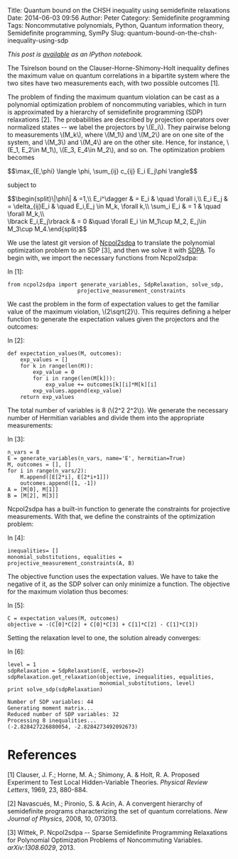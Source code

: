 Title: Quantum bound on the CHSH inequality using semidefinite relaxations
Date: 2014-06-03 09:56
Author: Peter
Category: Semidefinite programming
Tags: Noncommutative polynomials, Python, Quantum information theory, Semidefinite programming, SymPy
Slug: quantum-bound-on-the-chsh-inequality-using-sdp

<div id="notebook" class="border-box-sizing" tabindex="-1">

<div id="notebook-container" class="container">

<div class="cell border-box-sizing text_cell rendered">

<div class="inner_cell">

<div class="text_cell_render border-box-sizing rendered_html">

*This post is
[available](http://nbviewer.ipython.org/github/peterwittek/ipython-notebooks/blob/master/Quantum_Bound_on_CHSH.ipynb "The Jordan-Wigner transform in Python")
as an IPython notebook.*
</p>
The Tsirelson bound on the Clauser-Horne-Shimony-Holt inequality defines
the maximum value on quantum correlations in a bipartite system where
the two sites have two measurements each, with two possible outcomes
[1].

The problem of finding the maximum quantum violation can be cast as a
polynomial optimization problem of noncommuting variables, which in turn
is approximated by a hierarchy of semidefinite programming (SDP)
relaxations [2]. The probabilities are described by projection operators
over normalized states -- we label the projectors by <span
class="math">\\(E\_i\\)</span>. They pairwise belong to measurements
<span class="math">\\(M\_k\\)</span>, where <span
class="math">\\(M\_1\\)</span> and <span class="math">\\(M\_2\\)</span>
are on one site of the system, and <span class="math">\\(M\_3\\)</span>
and <span class="math">\\(M\_4\\)</span> are on the other site. Hence,
for instance, <span class="math">\\(E\_1, E\_2\\in M\_1\\)</span>, <span
class="math">\\(E\_3, E\_4\\in M\_2\\)</span>, and so on. The
optimization problem becomes

\$\$\\max\_{E,\\phi} \\langle \\phi, \\sum\_{ij} c\_{ij} E\_i E\_j\\phi
\\rangle\$\$

subject to

\$\$\\begin{split}\\|\\phi\\| & =1,\\\\ E\_i\^\\dagger & = E\_i & \\quad
\\forall i,\\\\ E\_i E\_j & = \\delta\_{ij}E\_i & \\quad E\_i,E\_j \\in
M\_k, \\forall k,\\\\ \\sum\_i E\_i & = 1 & \\quad \\forall M\_k,\\\  
\\lbrack E\_i,E\_j\\rbrack & = 0 &\\quad \\forall E\_i \\in M\_1\\cup
M\_2, E\_j\\in M\_3\\cup M\_4.\\end{split}\$\$

We use the latest git version of
[Ncpol2sdpa](http://peterwittek.github.io/ncpol2sdpa/) to translate the
polynomial optimization problem to an SDP [3], and then we solve it with
[SDPA](http://sdpa.sourceforge.net/download.html). To begin with, we
import the necessary functions from Ncpol2sdpa:

</div>

</div>

</div>

<div class="cell border-box-sizing code_cell rendered">

<div class="input">

<div class="prompt input_prompt">

In [1]:

</div>

<div class="inner_cell">

<div class="input_area">

<div class="highlight">

    from ncpol2sdpa import generate_variables, SdpRelaxation, solve_sdp,  
                          projective_measurement_constraints

</div>

</div>

</div>

</div>

</div>

<div class="cell border-box-sizing text_cell rendered">

<div class="prompt input_prompt">

</div>

<div class="inner_cell">

<div class="text_cell_render border-box-sizing rendered_html">

We cast the problem in the form of expectation values to get the
familiar value of the maximum violation, <span
class="math">\\(2\\sqrt{2}\\)</span>. This requires defining a helper
function to generate the expectation values given the projectors and the
outcomes:

</div>

</div>

</div>

<div class="cell border-box-sizing code_cell rendered">

<div class="input">

<div class="prompt input_prompt">

In [2]:

</div>

<div class="inner_cell">

<div class="input_area">

<div class="highlight">

    def expectation_values(M, outcomes):
        exp_values = []
        for k in range(len(M)):
            exp_value = 0
            for i in range(len(M[k])):
                exp_value += outcomes[k][i]*M[k][i]
            exp_values.append(exp_value)
        return exp_values

</div>

</div>

</div>

</div>

</div>

<div class="cell border-box-sizing text_cell rendered">

<div class="prompt input_prompt">

</div>

<div class="inner_cell">

<div class="text_cell_render border-box-sizing rendered_html">

The total number of variables is 8 (<span class="math">\\(2\^2
2\^2\\)</span>). We generate the necessary number of Hermitian variables
and divide them into the appropriate measurements:

</div>

</div>

</div>

<div class="cell border-box-sizing code_cell rendered">

<div class="input">

<div class="prompt input_prompt">

In [3]:

</div>

<div class="inner_cell">

<div class="input_area">

<div class="highlight">

    n_vars = 8
    E = generate_variables(n_vars, name='E', hermitian=True)
    M, outcomes = [], []
    for i in range(n_vars/2):
        M.append([E[2*i], E[2*i+1]])
        outcomes.append([1, -1])
    A = [M[0], M[1]]
    B = [M[2], M[3]]

</div>

</div>

</div>

</div>

</div>

<div class="cell border-box-sizing text_cell rendered">

<div class="prompt input_prompt">

</div>

<div class="inner_cell">

<div class="text_cell_render border-box-sizing rendered_html">

Ncpol2sdpa has a built-in function to generate the constraints for
projective measurements. With that, we define the constraints of the
optimization problem:

</div>

</div>

</div>

<div class="cell border-box-sizing code_cell rendered">

<div class="input">

<div class="prompt input_prompt">

In [4]:

</div>

<div class="inner_cell">

<div class="input_area">

<div class="highlight">

    inequalities= []
    monomial_substitutions, equalities = projective_measurement_constraints(A, B)

</div>

</div>

</div>

</div>

</div>

<div class="cell border-box-sizing text_cell rendered">

<div class="prompt input_prompt">

</div>

<div class="inner_cell">

<div class="text_cell_render border-box-sizing rendered_html">

The objective function uses the expectation values. We have to take the
negative of it, as the SDP solver can only minimize a function. The
objective for the maximum violation thus becomes:

</div>

</div>

</div>

<div class="cell border-box-sizing code_cell rendered">

<div class="input">

<div class="prompt input_prompt">

In [5]:

</div>

<div class="inner_cell">

<div class="input_area">

<div class="highlight">

    C = expectation_values(M, outcomes)
    objective = -(C[0]*C[2] + C[0]*C[3] + C[1]*C[2] - C[1]*C[3])

</div>

</div>

</div>

</div>

</div>

<div class="cell border-box-sizing text_cell rendered">

<div class="prompt input_prompt">

</div>

<div class="inner_cell">

<div class="text_cell_render border-box-sizing rendered_html">

Setting the relaxation level to one, the solution already converges:

</div>

</div>

</div>

<div class="cell border-box-sizing code_cell rendered">

<div class="input">

<div class="prompt input_prompt">

In [6]:

</div>

<div class="inner_cell">

<div class="input_area">

<div class="highlight">

    level = 1
    sdpRelaxation = SdpRelaxation(E, verbose=2)
    sdpRelaxation.get_relaxation(objective, inequalities, equalities,
                                 monomial_substitutions, level)
    print solve_sdp(sdpRelaxation)

</div>

</div>

</div>

</div>

<div class="output_wrapper">

<div class="output">

<div class="output_area">

<div class="prompt">

</div>

<div class="output_subarea output_stream output_stdout output_text">

    Number of SDP variables: 44
    Generating moment matrix...
    Reduced number of SDP variables: 32
    Processing 8 inequalities...
    (-2.828427226880054, -2.8284273492092673)

</div>

</div>

</div>

</div>

</div>

<div class="cell border-box-sizing text_cell rendered">

<div class="inner_cell">

<div class="text_cell_render border-box-sizing rendered_html">

**References**
==============

[1] Clauser, J. F.; Horne, M. A.; Shimony, A. & Holt, R. A. Proposed
Experiment to Test Local Hidden-Variable Theories. *Physical Review
Letters*, 1969, 23, 880-884.

[2] Navascués, M.; Pironio, S. & Acín, A. A convergent hierarchy of
semidefinite programs characterizing the set of quantum correlations.
*New Journal of Physics*, 2008, 10, 073013.

[3] Wittek, P. Ncpol2sdpa -- Sparse Semidefinite Programming Relaxations
for Polynomial Optimization Problems of Noncommuting Variables.
*arXiv:1308.6029*, 2013.

</div>

</div>

</div>

</div>

</div>
